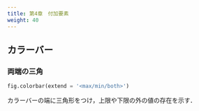 ```yaml
---
title: 第4章　付加要素 
weight: 40 
---
```



## カラーバー
### 両端の三角
```python
fig.colorbar(extend = '<max/min/both>')
 ```


カラーバーの端に三角形をつけ，上限や下限の外の値の存在を示す．
<!-- ######################################### -->
